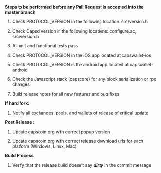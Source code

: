 **Steps to be performed before any Pull Request is accepted into the master branch**

  1. Check PROTOCOL_VERSION in the following location: src/version.h

  2. Check Capsd Version in the following locations: configure.ac, src/version.h

  3. All unit and functional tests pass

  4. Check PROTOCOL_VERSION in the iOS app located at capswallet-ios

  5. Check PROTOCOL_VERSION is the android app located at capswallet-android

  6. Check the Javascript stack (capscore) for any block serialization or rpc changes
  
  7. Build release notes for all new features and bug fixes

**If hard fork:**

  1. Notify all exchanges, pools, and wallets of release of critical update

**Post Release :**

  1. Update capscoin.org with correct popup version
  
  2. Update capscoin.org with correct release download urls for each platform (Windows, Linux, Mac)

**Build Process**

  1. Verify that the release build doesn't say ***dirty*** in the commit message


